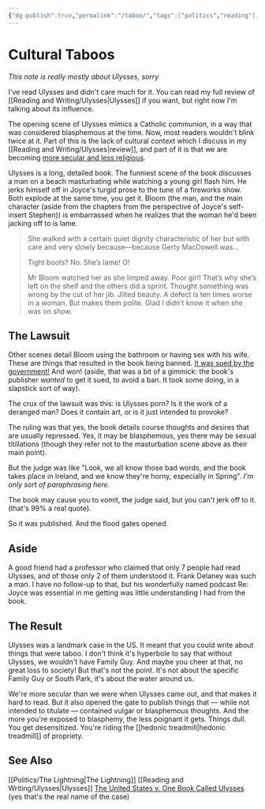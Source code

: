 ```yaml
---
{"dg-publish":true,"permalink":"/taboo/","tags":["politics","reading"],"noteIcon":1}
---
```


# Cultural Taboos

*This note is really mostly about Ulysses, sorry*

I've read Ulysses and didn't care much for it. You can read my full review of [[Reading and Writing/Ulysses\|Ulysses]] if you want, but right now I'm talking about its influence.

The opening scene of Ulysses mimics a Catholic communion, in a way that was considered blasphemous at the time. Now, most readers wouldn't blink twice at it. Part of this is the lack of cultural context which I discuss in my [[Reading and Writing/Ulysses\|review]], and part of it is that we are becoming [more secular and less religious](https://www.pewresearch.org/religion/2022/09/13/modeling-the-future-of-religion-in-america/#:~:text=Along%20with%20the%20decline%20in,very%20important%20in%20their%20lives.).

Ulysses is a long, detailed book. The funniest scene of the book discusses a man on a beach masturbating while watching a young girl flash him. He jerks himself off in Joyce's turgid prose to the tune of a fireworks show. Both explode at the same time, you get it. Bloom (the man, and the main character (aside from the chapters from the perspective of Joyce's self-insert Stephen)) is embarrassed when he realizes that the woman he'd been jacking off to is lame.

> She walked with a certain quiet dignity characteristic of her but with care and very slowly because—because Gerty MacDowell was...
> 
> Tight boots? No. She’s lame! O!
> 
> Mr Bloom watched her as she limped away. Poor girl! That’s why she’s left on the shelf and the others did a sprint. Thought something was wrong by the cut of her jib. Jilted beauty. A defect is ten times worse in a woman. But makes them polite. Glad I didn’t know it when she was on show.

## The Lawsuit

Other scenes detail Bloom using the bathroom or having sex with his wife. These are things that resulted in the book being banned. [It was sued by the government!](https://en.wikipedia.org/wiki/United_States_v._One_Book_Called_Ulysses) And won! (aside, that was a bit of a gimmick: the book's publisher *wanted* to get it sued, to avoid a ban. It took some doing, in a slapstick sort of way).

The crux of the lawsuit was this: is Ulysses porn? Is it the work of a deranged man? Does it contain art, or is it just intended to provoke?

The ruling was that yes, the book details course thoughts and desires that are usually repressed. Yes, it may be blasphemous, yes there may be sexual titillations (though they refer not to the masturbation scene above as their main point).

But the judge was like "Look, we all know those bad words, and the book takes place in Ireland, and we know they're horny, especially in Spring". *I'm only sort of paraphrasing here.*

The book may cause you to vomit, the judge said, but you can't jerk off to it. (that's 99% a real quote).

So it was published. And the flood gates opened.

## Aside

A good friend had a professor who claimed that only 7 people had read Ulysses, and of those only 2 of them understood it. Frank Delaney was such a man. I have no follow-up to that, but his wonderfully named podcast Re: Joyce was essential in me getting was little understanding I had from the book. 

## The Result

Ulysses was a landmark case in the US. It meant that you could write about things that were taboo. I don't think it's hyperbole to say that without Ulysses, we wouldn't have Family Guy. And maybe you cheer at that, no great loss to society! But that's not the point. It's not about the specific Family Guy or South Park, it's about the water around us. 

We're more secular than we were when Ulysses came out, and that makes it hard to read. But it also opened the gate to publish things that — while not intended to titulate — contained vulgar or blasphemous thoughts. And the more you're exposed to blasphemy, the less poignant it gets. Things dull. You get desensitized. You're riding the [[hedonic treadmill\|hedonic treadmill]] of propriety.


## See Also
[[Politics/The Lightning\|The Lightning]]
[[Reading and Writing/Ulysses\|Ulysses]]
[The United States v. One Book Called Ulysses](https://en.wikipedia.org/wiki/United_States_v._One_Book_Called_Ulysses) (yes that's the real name of the case)